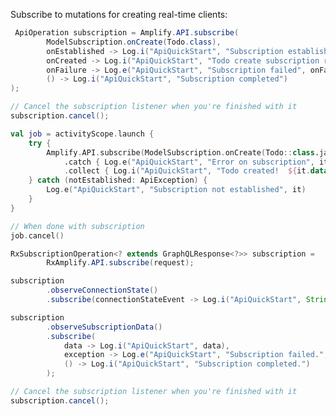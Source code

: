 Subscribe to mutations for creating real-time clients:

<amplify-block-switcher>
<amplify-block name="Java">

```java
 ApiOperation subscription = Amplify.API.subscribe(
        ModelSubscription.onCreate(Todo.class),
        onEstablished -> Log.i("ApiQuickStart", "Subscription established"),
        onCreated -> Log.i("ApiQuickStart", "Todo create subscription received: " + ((Todo) onCreated.getData()).getName()),
        onFailure -> Log.e("ApiQuickStart", "Subscription failed", onFailure),
        () -> Log.i("ApiQuickStart", "Subscription completed")
);

// Cancel the subscription listener when you're finished with it
subscription.cancel();
```

</amplify-block>
<amplify-block name="Kotlin">

```kotlin
val job = activityScope.launch {
    try {
        Amplify.API.subscribe(ModelSubscription.onCreate(Todo::class.java))
            .catch { Log.e("ApiQuickStart", "Error on subscription", it) }
            .collect { Log.i("ApiQuickStart", "Todo created!  ${it.data.name}") }
    } catch (notEstablished: ApiException) {
        Log.e("ApiQuickStart", "Subscription not established", it)
    }
}

// When done with subscription
job.cancel()
```

</amplify-block>
<amplify-block name="RxJava">

```java
RxSubscriptionOperation<? extends GraphQLResponse<?>> subscription =
        RxAmplify.API.subscribe(request);

subscription
        .observeConnectionState()
        .subscribe(connectionStateEvent -> Log.i("ApiQuickStart", String.valueOf(connectionStateEvent)));

subscription
        .observeSubscriptionData()
        .subscribe(
            data -> Log.i("ApiQuickStart", data),
            exception -> Log.e("ApiQuickStart", "Subscription failed.", exception),
            () -> Log.i("ApiQuickStart", "Subscription completed.")
        );

// Cancel the subscription listener when you're finished with it
subscription.cancel();
```

</amplify-block>
</amplify-block-switcher>
